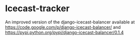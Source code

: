 # Icecast-tracker
An improved version of the django-icecast-balancer available at https://code.google.com/p/django-icecast-balancer/ and https://pypi.python.org/pypi/django-icecast-balancer/0.1.4
